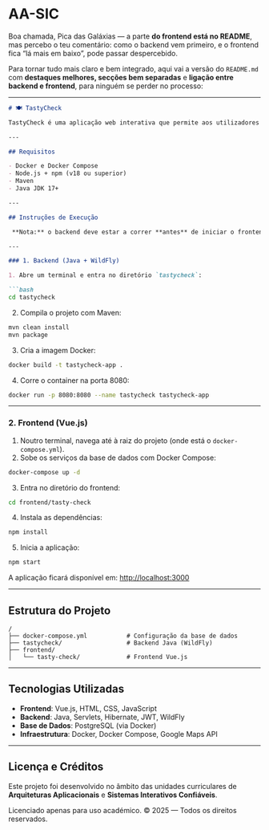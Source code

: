 # AA-SIC

Boa chamada, Pica das Galáxias — a parte **do frontend está no README**, mas percebo o teu comentário: como o backend vem primeiro, e o frontend fica “lá mais em baixo”, pode passar despercebido.

Para tornar tudo mais claro e bem integrado, aqui vai a versão do `README.md` com **destaques melhores, secções bem separadas** e **ligação entre backend e frontend**, para ninguém se perder no processo:

---

````markdown
# 🍽️ TastyCheck

TastyCheck é uma aplicação web interativa que permite aos utilizadores consultar, avaliar e partilhar experiências sobre restaurantes. Inclui funcionalidades como pesquisa por localização, avaliações com imagens, gestão de favoritos e resposta por parte dos proprietários.

---

## Requisitos

- Docker e Docker Compose
- Node.js + npm (v18 ou superior)
- Maven
- Java JDK 17+

---

## Instruções de Execução

 **Nota:** o backend deve estar a correr **antes** de iniciar o frontend.

---

### 1. Backend (Java + WildFly)

1. Abre um terminal e entra no diretório `tastycheck`:

```bash
cd tastycheck
````

2. Compila o projeto com Maven:

```bash
mvn clean install
mvn package
```

3. Cria a imagem Docker:

```bash
docker build -t tastycheck-app .
```

4. Corre o container na porta 8080:

```bash
docker run -p 8080:8080 --name tastycheck tastycheck-app
```

---

### 2. Frontend (Vue.js)

1. Noutro terminal, navega até à raiz do projeto (onde está o `docker-compose.yml`).
2. Sobe os serviços da base de dados com Docker Compose:

```bash
docker-compose up -d
```

3. Entra no diretório do frontend:

```bash
cd frontend/tasty-check
```

4. Instala as dependências:

```bash
npm install
```

5. Inicia a aplicação:

```bash
npm start
```

A aplicação ficará disponível em:
[http://localhost:3000](http://localhost:3000)

---

## Estrutura do Projeto

```
/
├── docker-compose.yml           # Configuração da base de dados
├── tastycheck/                  # Backend Java (WildFly)
├── frontend/
│   └── tasty-check/             # Frontend Vue.js
```

---

## Tecnologias Utilizadas

* **Frontend**: Vue.js, HTML, CSS, JavaScript
* **Backend**: Java, Servlets, Hibernate, JWT, WildFly
* **Base de Dados**: PostgreSQL (via Docker)
* **Infraestrutura**: Docker, Docker Compose, Google Maps API

---

## Licença e Créditos

Este projeto foi desenvolvido no âmbito das unidades curriculares de
**Arquiteturas Aplicacionais** e **Sistemas Interativos Confiáveis**.

Licenciado apenas para uso académico.
© 2025 — Todos os direitos reservados.

```
